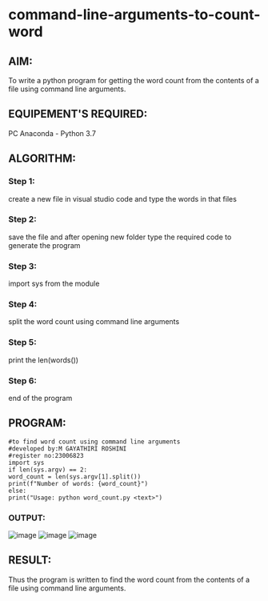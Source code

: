 # command-line-arguments-to-count-word
## AIM:
To write a python program for getting the word count from the contents of a file using command line arguments.
## EQUIPEMENT'S REQUIRED: 
PC
Anaconda - Python 3.7
## ALGORITHM: 
### Step 1:
create a new file in visual studio code and type the words in that files
### Step 2: 
 save the file and after opening new folder type the required code to generate the program
### Step 3: 
import sys from the module
### Step 4:  
split the word count using command line arguments
### Step 5: 
print the len(words())
### Step 6: 
end of the program

## PROGRAM:
 ```
#to find word count using command line arguments
#developed by:M GAYATHIRI ROSHINI
#register no:23006823
import sys
if len(sys.argv) == 2:
word_count = len(sys.argv[1].split())
print(f"Number of words: {word_count}")
else:
print("Usage: python word_count.py <text>")
 ```
### OUTPUT:
![image](https://github.com/23006823/command-line-arguments-to-count-word/assets/138971409/9d553a93-3833-40b2-9f18-3b3d818d60ab)
![image](https://github.com/23006823/command-line-arguments-to-count-word/assets/138971409/c8286260-8cc0-4827-9dc9-9fe80085432a)
![image](https://github.com/23006823/command-line-arguments-to-count-word/assets/138971409/203d6505-7e3f-4953-b906-e28b65b24810)
## RESULT:
Thus the program is written to find the word count from the contents of a file using command line arguments.
